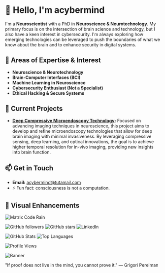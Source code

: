 # 👋 Hello, I'm acybermind

I'm a **Neuroscientist** with a PhD in **Neuroscience & Neurotechnology**. My primary focus is on the intersection of brain science and technology, but I also have a keen interest in cybersecurity. I'm always exploring how emerging technologies can be leveraged to push the boundaries of what we know about the brain and to enhance security in digital systems.

## 🧠 Areas of Expertise & Interest

- **Neuroscience & Neurotechnology**
- **Brain-Computer Interfaces (BCI)**
- **Machine Learning in Neuroscience**
- **Cybersecurity Enthusiast (Not a Specialist)**
- **Ethical Hacking & Secure Systems**

## 🔬 Current Projects

- **[Deep Compressive Microendoscopy Technology](#):** 
  Focused on advancing imaging techniques in neuroscience, this project aims to develop and refine microendoscopy technologies that allow for deep brain imaging with minimal invasiveness. By leveraging compressive sensing, deep learning, and optical innovations, the goal is to achieve higher temporal resolution for in-vivo imaging, providing new insights into brain function.

## 📫 Get in Touch

- **Email:** [acybermind@tutamail.com](mailto:acybermind@tutamail.com)
- ⚡ Fun fact: consciousness is not a computation.

## 🎨 Visual Enhancements

![Matrix Code Rain](https://github.com/yourusername/yourrepository/raw/main/yourgifname.gif)







![GitHub followers](https://img.shields.io/github/followers/acybermind?style=social)
![GitHub stars](https://img.shields.io/github/stars/acybermind?style=social)
![LinkedIn](https://img.shields.io/badge/LinkedIn-Connect-blue?logo=linkedin)

![GitHub Stats](https://github-readme-stats.vercel.app/api?username=acybermind&show_icons=true&theme=radical)
![Top Languages](https://github-readme-stats.vercel.app/api/top-langs/?username=acybermind&layout=compact&theme=radical)

![Profile Views](https://komarev.com/ghpvc/?username=acybermind&color=brightgreen)

![Banner](https://github.com/acybermind/acybermind/raw/main/banner.png)

"If proof does not live in the mind, you cannot prove it." — Grigori Perelman
